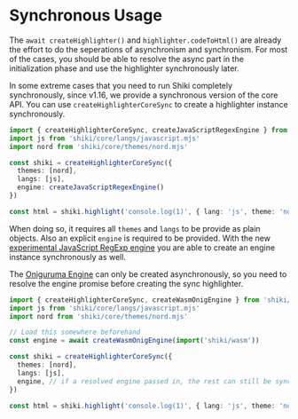 # Synchronous Usage

The `await createHighlighter()` and `highlighter.codeToHtml()` are already the effort to do the seperations of asynchronism and synchronism. For most of the cases, you should be able to resolve the async part in the initialization phase and use the highlighter synchronously later.

In some extreme cases that you need to run Shiki completely synchronously, since v1.16, we provide a synchronous version of the core API. You can use `createHighlighterCoreSync` to create a highlighter instance synchronously.

```ts
import { createHighlighterCoreSync, createJavaScriptRegexEngine } from 'shiki/core'
import js from 'shiki/core/langs/javascript.mjs'
import nord from 'shiki/core/themes/nord.mjs'

const shiki = createHighlighterCoreSync({
  themes: [nord],
  langs: [js],
  engine: createJavaScriptRegexEngine()
})

const html = shiki.highlight('console.log(1)', { lang: 'js', theme: 'nord' })
```

When doing so, it requires all `themes` and `langs` to be provide as plain objects. Also an explicit `engine` is required to be provided. With the new [experimental JavaScript RegExp engine](http://localhost:5173/guide/regex-engines#javascript-regexp-engine-experimental) you are able to create an engine instance synchronously as well.

The [Oniguruma Engine](http://localhost:5173/guide/regex-engines#oniguruma-engine) can only be created asynchronously, so you need to resolve the engine promise before creating the sync highlighter.

```ts
import { createHighlighterCoreSync, createWasmOnigEngine } from 'shiki/core'
import js from 'shiki/core/langs/javascript.mjs'
import nord from 'shiki/core/themes/nord.mjs'

// Load this somewhere beforehand
const engine = await createWasmOnigEngine(import('shiki/wasm'))

const shiki = createHighlighterCoreSync({
  themes: [nord],
  langs: [js],
  engine, // if a resolved engine passed in, the rest can still be synced.
})

const html = shiki.highlight('console.log(1)', { lang: 'js', theme: 'nord' })
```
